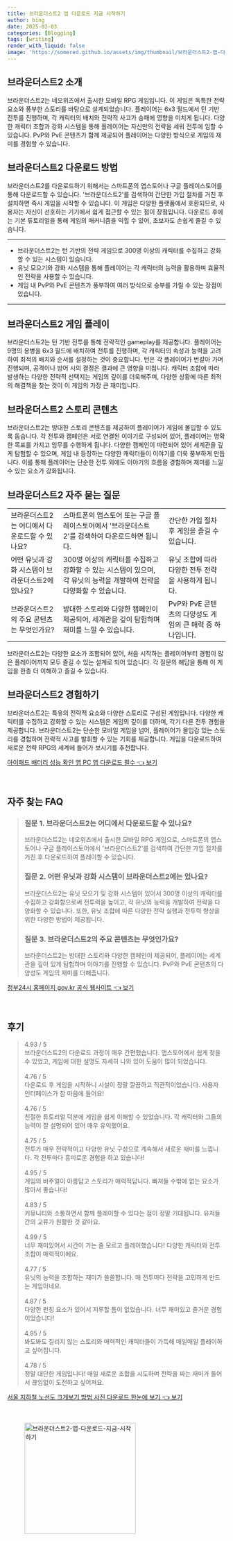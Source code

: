 ```yaml
---
title: 브라운더스트2 앱 다운로드 지금 시작하기
author: bing
date: 2025-02-03
categories: [Blogging]
tags: [writing]
render_with_liquid: false
image: 'https://somered.github.io/assets/img/thumbnail/브라운더스트2-앱-다운로드-지금-시작하기.webp'
---
```



<h2 id='브라운더스트2_소개'>브라운더스트2 소개</h2>

<p>브라운더스트2는 네오위즈에서 출시한 모바일 RPG 게임입니다. 이 게임은 독특한 전략 요소와 풍부한 스토리를 바탕으로 설계되었습니다. 플레이어는 6x3 필드에서 턴 기반 전투를 진행하며, 각 캐릭터의 배치와 전략적 사고가 승패에 영향을 미치게 됩니다. 다양한 캐릭터 조합과 강화 시스템을 통해 플레이어는 자신만의 전략을 세워 전투에 임할 수 있습니다. PvP와 PvE 콘텐츠가 함께 제공되어 플레이어는 다양한 방식으로 게임의 재미를 경험할 수 있습니다.</p>

<h2 id='다운로드_방법'>브라운더스트2 다운로드 방법</h2>

<p>브라운더스트2를 다운로드하기 위해서는 스마트폰의 앱스토어나 구글 플레이스토어를 통해 다운로드할 수 있습니다. '브라운더스트2'를 검색하여 간단한 가입 절차를 거친 후 설치하면 즉시 게임을 시작할 수 있습니다. 이 게임은 다양한 플랫폼에서 호환되므로, 사용자는 자신이 선호하는 기기에서 쉽게 접근할 수 있는 점이 장점입니다. 다운로드 후에는 기본 튜토리얼을 통해 게임의 매커니즘을 익힐 수 있어, 초보자도 손쉽게 즐길 수 있습니다.</p>

<hr />

<ul>
    <li>브라운더스트2는 턴 기반의 전략 게임으로 300명 이상의 캐릭터를 수집하고 강화할 수 있는 시스템이 있습니다.</li>
    <li>유닛 모으기와 강화 시스템을 통해 플레이어는 각 캐릭터의 능력을 활용하며 효율적인 전략을 사용할 수 있습니다.</li>
    <li>게임 내 PvP와 PvE 콘텐츠가 풍부하여 여러 방식으로 승부를 가릴 수 있는 장점이 있습니다.</li>
</ul>

<hr />

<h2 id='게임_플레이'>브라운더스트2 게임 플레이</h2>

<p>브라운더스트2는 턴 기반 전투를 통해 전략적인 gameplay를 제공합니다. 플레이어는 9명의 용병을 6x3 필드에 배치하여 전투를 진행하며, 각 캐릭터의 속성과 능력을 고려하여 최적의 배치와 순서를 설정하는 것이 중요합니다. 턴은 각 플레이어가 번갈아 가며 진행되며, 공격이나 방어 시의 결정은 결과에 큰 영향을 미칩니다. 캐릭터 조합에 따라 발생하는 다양한 전략적 선택지는 게임의 깊이를 더욱해주며, 다양한 상황에 따른 최적의 해결책을 찾는 것이 이 게임의 가장 큰 재미입니다.</p>

<h2 id='스토리_콘텐츠'>브라운더스트2 스토리 콘텐츠</h2>

<p>브라운더스트2는 방대한 스토리 콘텐츠를 제공하여 플레이어가 게임에 몰입할 수 있도록 돕습니다. 각 전투와 캠페인은 서로 연결된 이야기로 구성되어 있어, 플레이어는 명확한 목표를 가지고 임무를 수행하게 됩니다. 다양한 캠페인이 마련되어 있어 세계관을 깊게 탐험할 수 있으며, 게임 내 등장하는 다양한 캐릭터들이 이야기를 더욱 풍부하게 만듭니다. 이를 통해 플레이어는 단순한 전투 외에도 이야기의 흐름을 경험하며 재미를 느낄 수 있는 요소가 강화됩니다.</p>

<h2 id='자주_묻는_질문'>브라운더스트2 자주 묻는 질문</h2>

<table>
    <tr>
        <td>브라운더스트2는 어디에서 다운로드할 수 있나요?</td>
        <td>스마트폰의 앱스토어 또는 구글 플레이스토어에서 '브라운더스트2'를 검색하여 다운로드하면 됩니다.</td>
        <td>간단한 가입 절차 후 게임을 즐길 수 있습니다.</td>
    </tr>
    <tr>
        <td>어떤 유닛과 강화 시스템이 브라운더스트2에 있나요?</td>
        <td>300명 이상의 캐릭터를 수집하고 강화할 수 있는 시스템이 있으며, 각 유닛의 능력을 개발하여 전략을 다양화할 수 있습니다.</td>
        <td>유닛 조합에 따라 다양한 전투 전략을 사용하게 됩니다.</td>
    </tr>
    <tr>
        <td>브라운더스트2의 주요 콘텐츠는 무엇인가요?</td>
        <td>방대한 스토리와 다양한 캠페인이 제공되어, 세계관을 깊이 탐험하며 재미를 느낄 수 있습니다.</td>
        <td>PvP와 PvE 콘텐츠의 다양성도 게임의 큰 매력 중 하나입니다.</td>
    </tr>
</table>

<p>브라운더스트2는 다양한 요소가 조합되어 있어, 처음 시작하는 플레이어부터 경험이 많은 플레이어까지 모두 즐길 수 있는 설계로 되어 있습니다. 각 질문의 해답을 통해 이 게임을 한층 더 이해하고 즐길 수 있습니다.</p>

<h2 id='결론'>브라운더스트2 경험하기</h2>

<p>브라운더스트2는 특유의 전략적 요소와 다양한 스토리로 구성된 게임입니다. 다양한 캐릭터를 수집하고 강화할 수 있는 시스템은 게임의 깊이를 더하며, 각기 다른 전투 경험을 제공합니다. 브라운더스트2는 단순한 모바일 게임을 넘어, 플레이어가 몰입감 있는 스토리를 경험하며 전략적 사고를 발휘할 수 있는 기회를 제공합니다. 게임을 다운로드하여 새로운 전략 RPG의 세계에 들어가 보시기를 추천합니다.</p>


<p><a class="click-button" title="아이패드 배터리 성능 확인 앱 PC 앱 다운로드 필수" href="https://somered.github.io/posts/%EC%95%84%EC%9D%B4%ED%8C%A8%EB%93%9C-%EB%B0%B0%ED%84%B0%EB%A6%AC-%EC%84%B1%EB%8A%A5-%ED%99%95%EC%9D%B8-%EC%95%B1-PC-%EC%95%B1-%EB%8B%A4%EC%9A%B4%EB%A1%9C%EB%93%9C-%ED%95%84%EC%88%98/" rel="dofollow">아이패드 배터리 성능 확인 앱 PC 앱 다운로드 필수 👈 보기</a></p><br>
<h2 id='자주_찾는_FAQ'>자주 찾는 FAQ</h2>
<div itemscope="" itemtype="https://schema.org/FAQPage"> 
<blockquote> 
<div itemscope="" itemprop="mainEntity" itemtype="https://schema.org/Question"> 
<h3 itemprop="name">질문 1. 브라운더스트2는 어디에서 다운로드할 수 있나요?</h3> 
<div itemscope="" itemprop="acceptedAnswer" itemtype="https://schema.org/Answer"> 
<span itemprop="text"> 
<p>브라운더스트2는 네오위즈에서 출시한 모바일 RPG 게임으로, 스마트폰의 앱스토어나 구글 플레이스토어에서 '브라운더스트2'를 검색하여 간단한 가입 절차를 거친 후 다운로드하여 플레이할 수 있습니다.</p> 
</span> 
</div> 
</div> 
<div itemscope="" itemprop="mainEntity" itemtype="https://schema.org/Question"> 
<h3 itemprop="name">질문 2. 어떤 유닛과 강화 시스템이 브라운더스트2에는 있나요?</h3> 
<div itemscope="" itemprop="acceptedAnswer" itemtype="https://schema.org/Answer"> 
<span itemprop="text"> 
<p>브라운더스트2는 유닛 모으기 및 강화 시스템이 있어서 300명 이상의 캐릭터를 수집하고 강화함으로써 전투력을 높이고, 각 유닛의 능력을 개발하여 전략을 다양화할 수 있습니다. 또한, 유닛 조합에 따른 다양한 전략 실행과 전투력 향상을 위한 다양한 방법이 제공됩니다.</p> 
</span> 
</div> 
</div> 
<div itemscope="" itemprop="mainEntity" itemtype="https://schema.org/Question"> 
<h3 itemprop="name">질문 3. 브라운더스트2의 주요 콘텐츠는 무엇인가요?</h3> 
<div itemscope="" itemprop="acceptedAnswer" itemtype="https://schema.org/Answer"> 
<span itemprop="text"> 
<p>브라운더스트2는 방대한 스토리와 다양한 캠페인이 제공되어, 플레이어는 세계관을 깊이 있게 탐험하며 이야기를 진행할 수 있습니다. PvP와 PvE 콘텐츠의 다양성도 게임의 재미를 더해줍니다.</p> 
</span> 
</div> 
</div> 
</blockquote> 
</div>
<p><a class="click-button" title="정부24시 홈페이지 gov.kr 공식 웹사이트" href="https://somered.github.io/posts/%EC%A0%95%EB%B6%8024%EC%8B%9C-%ED%99%88%ED%8E%98%EC%9D%B4%EC%A7%80-gov.kr-%EA%B3%B5%EC%8B%9D-%EC%9B%B9%EC%82%AC%EC%9D%B4%ED%8A%B8/" rel="dofollow">정부24시 홈페이지 gov.kr 공식 웹사이트 👈 보기</a></p><br>
<h2 id='후기'>후기</h2>
<div itemscope itemtype="https://schema.org/Product">
  <blockquote>
  <div itemprop="review" itemscope itemtype="https://schema.org/Review">
      <div itemprop="reviewRating" itemscope itemtype="https://schema.org/Rating"> <span itemprop="ratingValue">4.93</span> / <span itemprop="bestRating">5</span> </div>
      <span itemprop="reviewBody">브라운더스트2의 다운로드 과정이 매우 간편했습니다. 앱스토어에서 쉽게 찾을 수 있었고, 게임에 대한 설명도 자세히 나와 있어 도움이 많이 되었습니다.</span>
  </div>
  <br>
  <div itemprop="review" itemscope itemtype="https://schema.org/Review">
      <div itemprop="reviewRating" itemscope itemtype="https://schema.org/Rating"> <span itemprop="ratingValue">4.76</span> / <span itemprop="bestRating">5</span> </div>
      <span itemprop="reviewBody">다운로드 후 게임을 시작하니 시설이 정말 깔끔하고 직관적이었습니다. 사용자 인터페이스가 참 마음에 들어요!</span>
  </div>
  <br>
  <div itemprop="review" itemscope itemtype="https://schema.org/Review">
      <div itemprop="reviewRating" itemscope itemtype="https://schema.org/Rating"> <span itemprop="ratingValue">4.76</span> / <span itemprop="bestRating">5</span> </div>
      <span itemprop="reviewBody">친절한 튜토리얼 덕분에 게임을 쉽게 이해할 수 있었습니다. 각 캐릭터와 그들의 능력이 잘 설명되어 있어 매우 유익했어요.</span>
  </div>
  <br>
  <div itemprop="review" itemscope itemtype="https://schema.org/Review">
      <div itemprop="reviewRating" itemscope itemtype="https://schema.org/Rating"> <span itemprop="ratingValue">4.75</span> / <span itemprop="bestRating">5</span> </div>
      <span itemprop="reviewBody">전투가 매우 전략적이고 다양한 유닛 구성으로 계속해서 새로운 재미를 느낍니다. 각 전투마다 흥미로운 경험을 하고 있습니다!</span>
  </div>
  <br>
  <div itemprop="review" itemscope itemtype="https://schema.org/Review">
      <div itemprop="reviewRating" itemscope itemtype="https://schema.org/Rating"> <span itemprop="ratingValue">4.95</span> / <span itemprop="bestRating">5</span> </div>
      <span itemprop="reviewBody">게임의 비주얼이 아름답고 스토리가 매력적답니다. 빠져들 수밖에 없는 요소가 많아서 좋습니다!</span>
  </div>
  <br>
  <div itemprop="review" itemscope itemtype="https://schema.org/Review">
      <div itemprop="reviewRating" itemscope itemtype="https://schema.org/Rating"> <span itemprop="ratingValue">4.83</span> / <span itemprop="bestRating">5</span> </div>
      <span itemprop="reviewBody">커뮤니티와 소통하면서 함께 플레이할 수 있다는 점이 정말 기대됩니다. 유저들 간의 교류가 원활한 것 같아요.</span>
  </div>
  <br>
  <div itemprop="review" itemscope itemtype="https://schema.org/Review">
      <div itemprop="reviewRating" itemscope itemtype="https://schema.org/Rating"> <span itemprop="ratingValue">4.99</span> / <span itemprop="bestRating">5</span> </div>
      <span itemprop="reviewBody">너무 재미있어서 시간이 가는 줄 모르고 플레이했습니다! 다양한 캐릭터와 전투 조합이 매력적이에요.</span>
  </div>
  <br>
  <div itemprop="review" itemscope itemtype="https://schema.org/Review">
      <div itemprop="reviewRating" itemscope itemtype="https://schema.org/Rating"> <span itemprop="ratingValue">4.77</span> / <span itemprop="bestRating">5</span> </div>
      <span itemprop="reviewBody">유닛의 능력을 조합하는 재미가 쏠쏠합니다. 매 전투마다 전략을 고민하게 만드는 게임이네요.</span>
  </div>
  <br>
  <div itemprop="review" itemscope itemtype="https://schema.org/Review">
      <div itemprop="reviewRating" itemscope itemtype="https://schema.org/Rating"> <span itemprop="ratingValue">4.87</span> / <span itemprop="bestRating">5</span> </div>
      <span itemprop="reviewBody">다양한 펀칭 요소가 있어서 지루할 틈이 없었습니다. 너무 재미있고 즐거운 경험이었습니다!</span>
  </div>
  <br>
  <div itemprop="review" itemscope itemtype="https://schema.org/Review">
      <div itemprop="reviewRating" itemscope itemtype="https://schema.org/Rating"> <span itemprop="ratingValue">4.95</span> / <span itemprop="bestRating">5</span> </div>
      <span itemprop="reviewBody">봐도봐도 질리지 않는 스토리와 매력적인 캐릭터들이 가득해 매일매일 플레이하고 싶어집니다.</span>
  </div>
  <br>
  <div itemprop="review" itemscope itemtype="https://schema.org/Review">
      <div itemprop="reviewRating" itemscope itemtype="https://schema.org/Rating"> <span itemprop="ratingValue">4.78</span> / <span itemprop="bestRating">5</span> </div>
      <span itemprop="reviewBody">정말 대단한 게임입니다! 매일 새로운 조합을 시도하며 전략을 짜는 재미가 들어서 끊임없이 도전하고 싶어져요.</span>
  </div>
  </blockquote>
</div>
<p><a class="click-button" title="서울 지하철 노선도 크게보기 방법 사진 다운로드 한눈에 보기" href="https://somered.github.io/posts/%EC%84%9C%EC%9A%B8-%EC%A7%80%ED%95%98%EC%B2%A0-%EB%85%B8%EC%84%A0%EB%8F%84-%ED%81%AC%EA%B2%8C%EB%B3%B4%EA%B8%B0-%EB%B0%A9%EB%B2%95-%EC%82%AC%EC%A7%84-%EB%8B%A4%EC%9A%B4%EB%A1%9C%EB%93%9C-%ED%95%9C%EB%88%88%EC%97%90-%EB%B3%B4%EA%B8%B0/" rel="dofollow">서울 지하철 노선도 크게보기 방법 사진 다운로드 한눈에 보기 👈 보기</a></p><br>
<figure class="image"><img src="https://somered.github.io/assets/img/thumbnail/브라운더스트2-앱-다운로드-지금-시작하기.webp" alt="브라운더스트2-앱-다운로드-지금-시작하기" width="256" height="256"></figure>